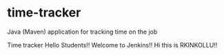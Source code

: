 # time-tracker
Java (Maven) application for tracking time on the job

Time tracker
Hello Students!!
Welcome to Jenkins!!
Hi this is RKINKOLLU!!


